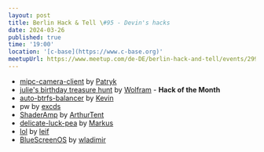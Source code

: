 ```yaml
---
layout: post
title: Berlin Hack & Tell \#95 - Devin's hacks
date: 2024-03-26
published: true
time: '19:00'
location: '[c-base](https://www.c-base.org)'
meetupUrl: https://www.meetup.com/de-DE/berlin-hack-and-tell/events/299894250
---
```


- [mipc-camera-client](https://github.com/pan-maruda/mipc-camera-client-python) by [Patryk](https://github.com/pan-maruda)
- [julie's birthday treasure hunt](https://github.com/WolframHempel/julie-birthday) by [Wolfram](https://github.com/WolframHempel) - **Hack of the Month**
- [auto-btrfs-balancer](https://github.com/kevinveenbirkenbach/auto-btrfs-balancer) by [Kevin](https://github.com/kevinveenbirkenbach)
- pw by [excds](https://github.com/excds)
- [ShaderAmp](https://github.com/ArthurTent/ShaderAmp) by [ArthurTent](https://github.com/ArthurTent)
- [delicate-luck-pea](https://glitch.com/~delicate-luck-pea) by [Markus](https://glitch.com/@markus.graeser)
- [lol](https://github.com/leif/lol) by [leif](https://github.com/leif)
- [BlueScreenOS](https://github.com/wleuschner/BlueScreenOS) by [wladimir](https://github.com/wleuschner)

